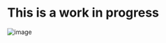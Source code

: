 # This is a work in progress
![image](https://github.com/user-attachments/assets/7dc89b62-ec76-4836-b387-1bf39e7910e1)

